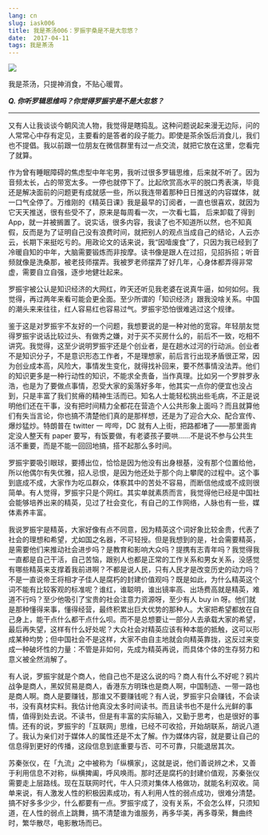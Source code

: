 ```yaml
---
lang: cn
slug: iask006
title: 我是茶汤006：罗振宇桑是不是大忽悠？
date:  2017-04-11
tags: 我是茶汤
---
```

<!-- more -->
![](http://oouh9u8nz.bkt.gdipper.com//iask006.jpg)

我是茶汤，只提神消食，不贴心暖胃。

__***Q. 你听罗辑思维吗？你觉得罗振宇是不是大忽悠？***__

-----

又有人让我谈谈今朝风流人物，我觉得是瞎捣乱。这种问题说起来漫无边际，问的人常常心中存有定见，主要看的是答者的段子能力。即使是茶余饭后消食儿，我们也不提倡。我以前跟一位朋友在微信群里有过一点交流，就把它放在这里，您看完了就算。

作为曾有睡眠障碍的焦虑型中年宅男，我听过很多罗辑思维，后来就不听了。因为音频太长，占的带宽太多。一停也就停下了。比起欣赏高水平的脱口秀表演，毕竟还是解决面前的问题更有成就感一些，所以我连带着那种日日推送的内容媒体，就一口气全停了。万维刚的《精英日课》我是最早的订阅者，一直也很喜欢，就因为它天天推送，很有些受不了，原来是每周看一次，一次看七篇， 后来卸载了得到App，就一并被搁置了。说实话，很多内容，我读了也不知道所以然，也不知真假，反而是为了证明自己没有浪费时间，就把别人的观点当成自己的结论，人云亦云，长期下来挺吃亏的。用政论文的话来说，我“因噎废食”了，只因为我已经到了冷暖自知的中年，大脑需要锻炼而非按摩。读书像是跟人在过招，见招拆招；听音频就像是洗桑那，被老技师摆弄。我被罗老师摆弄了好几年，心身体都弄得非常虚，需要自立自强，逐步地健壮起来。

罗振宇被公认是知识经济的大网红，昨天还听见我老婆在说真牛逼，如何如何。我觉得，再过两年来看可能会更全面。至少所谓的「知识经济」跟我没啥关系。中国的潮头来来往往，红人容易红也容易过气。罗振宇恐怕很难逃过这个规律。

 鉴于这是对罗振宇不友好的一个问题，我想要说的是一种对他的宽容。年轻朋友觉得罗振宇说话比较过头、有做秀之嫌，对于买不买房什么的，前后不一致，吃相不讲究。我觉得，这至少说明罗振宇还是个创业者，是在趟水过河的行动派。创业者不是知识分子，不是意识形态工作者，不是理想家，前后言行出现矛盾很正常，因为创业成本高，风险大，事情发生变化，就得找补回来，要不然事情没法弄。他们的知识更多是一种行动性的知识，不能求全责备，当作真理。比如另一个罗胖罗永浩，也是为了要做点事情，忍受大家的奚落好多年，他其实一点你的便宜也没占到，只是丰富了我们贫瘠的精神生活而已。知名人士能轻松挑出些毛病，不正是说明他们还在干事，没有把时间精力全都花在营造个人公共形象上面吗？而且就算他们有失当言论，你也搞不清楚他们真的是那样想，还是为了迎合大众、配合宣传、爆炒猛炒。特朗普在 twitter 一 哔哔，DC 就有人上街，把路都堵了——那里面肯定没人整天有 paper 要写，有饭要做，有老婆孩子要哄……不是说不参与公共生活不重要，而是不能一回回地搞，搭不起那么多时间。

罗振宇要吸引眼球，要搏出位，恰恰是因为他没有出身根基，没有那个位置给他，所以他偶尔有失优雅，招人忌恨，是因为他还处于那个向上攀爬的过程中。这个事到底成不成，大家作为吃瓜群众，体察其中的苦处不容易，而断信他成或不成则很简单。有人觉得，罗振宇只是个网红。其实单就素质而言，我觉得他已经是中国社会能够培养出来的精英，见过了社会变化，有自己的工作网络，人脉也有一些，媒体素养丰富。

我说罗振宇是精英，大家好像有点不同意，因为精英这个词好象比较金贵，代表了社会的理想和希望，尤如国之名器，不可轻授。但是我想到的是，社会需要精英，是需要他们来推动社会进步吗？是教育和影响大众吗？提携有志青年吗？我觉得我一直都是自己干活，自己苦恼，跟别人也都是正常的工作关系和男女关系，没感觉有哪些精英来支撑着我前进啊？不都是说人民，只有人民才是改变历史的动力吗？不是一直说帝王将相才子佳人是腐朽的封建价值观吗？既是如此，为什么精英这个词不能有比较客观的标准呢？谁红，谁聪明，谁出镜率高、出场费高就是精英，难道不行吗？至少他吸引了宝贵的社会注意力资源呀，至少有人 buy in 呀。他们就是那种懂得来事，懂得经营，最终积累出巨大优势的那种人。大家把希望都放在自己身上，能干点什么都干点什么呗。而不是总想要让一部分人去承载大家的希望，最后再失望，这样有什么好处呢？大众社会对精英应该有种本能的抵触，这可以形成某种均势；但中国社会不是这样，大家不由自主地就会向精英靠拢，这反过来变成一种破坏性的力量：不管是非如何，先成为精英再说，而具体个体的生存努力和意义被全然消解了。

有人说，罗振宇就是个商人，他自己也不是这么说的吗？商人有什么不好呢？鸦片战争是商人，黑奴贸易是商人，香港东方明珠也是商人啊，中国制造、一带一路也是商人啊。商人是要赚钱，那谁又不要赚钱呢？有人说，罗振宇只会赚钱，不会读书，没有真材实料。我估计他真没太多时间读书。而且读书也不是什么光鲜的事情，值得到处去说。不读书，但是有丰富的实际输入，又勤于思考，也是很好的事情。还有的说，罗振宇的「互联网」思维，已经不可收拾，开始胡联系，胡说八道了。我认为亲们对于媒体人的属性还是不太了解。作为媒体内容，就是要让自己的信息得到更好的传播，这段信息到底重要与否、可不可靠，只能退居其次。

苏秦张仪，在「九流」之中被称为「纵横家」，这就是说，他们善说辨之术，又善于利用信息不对称，纵横捭阖，呼风唤雨。那时还是腐朽的封建价值观，苏秦张仪需要走上层路线。现在互联网时代，牛人只须对集体人格做功，就能名利双收。简单来说，有人激发人性的积极因素成功，有人利用人性的弱点成功，很难分清楚。搞不好多多少少，什么都要有一点。罗振宇成了，没有关系，不会怎么样，只须知道，在人性的弱点上跳舞，搞不清楚谁为谁服务，再多华美，再多尊荣，舞曲终时，繁华散尽，电影散场而已。​